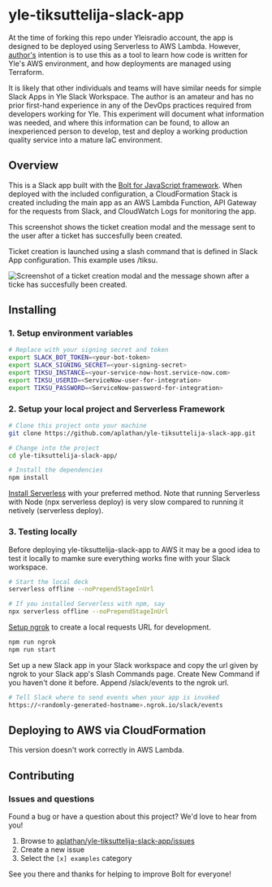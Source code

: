 # yle-tiksuttelija-slack-app

At the time of forking this repo under Yleisradio account, the app is designed to be deployed using Serverless to AWS Lambda. However, [author's][1] intention is to use this as a tool to learn how code is written for Yle's AWS environment, and how deployments are managed using Terraform.

It is likely that other individuals and teams will have similar needs for simple Slack Apps in Yle Slack Workspace. The author is an amateur and has no prior first-hand experience in any of the DevOps practices required from developers working for Yle. This experiment will document what information was needed, and where this information can be found, to allow an inexperienced person to develop, test and deploy a working production quality service into a mature IaC environment.

## Overview

This is a Slack app built with the [Bolt for JavaScript framework][2]. When deployed with the included configuration, a CloudFormation Stack is created including the main app as an AWS Lambda Function, API Gateway for the requests from Slack, and CloudWatch Logs for monitoring the app.

This screenshot shows the ticket creation modal and the message sent to the user after a ticket has succesfully been created.

Ticket creation is launched using a slash command that is defined in Slack App configuration. This example uses /tiksu.

![Screenshot of a ticket creation modal and the message shown after a ticke has succesfully been created.](https://github.com/Yleisradio/yle-tiksuttelija-slack-app/blob/main/images/tiksuttelija-screenshot.png)

## Installing

### 1. Setup environment variables

```zsh
# Replace with your signing secret and token
export SLACK_BOT_TOKEN=<your-bot-token>
export SLACK_SIGNING_SECRET=<your-signing-secret>
export TIKSU_INSTANCE=<your-service-now-host.service-now.com>
export TIKSU_USERID=<ServiceNow-user-for-integration>
export TIKSU_PASSWORD=<ServiceNow-password-for-integration>
```

### 2. Setup your local project and Serverless Framework

```zsh
# Clone this project onto your machine
git clone https://github.com/aplathan/yle-tiksuttelija-slack-app.git

# Change into the project
cd yle-tiksuttelija-slack-app/

# Install the dependencies
npm install
```

[Install Serverless][5] with your preferred method. Note that running Serverless with Node (npx serverless deploy) is very slow compared to running it netively (serverless deploy).

### 3. Testing locally

Before deploying yle-tiksuttelija-slack-app to AWS it may be a good idea to test it locally to mamke sure everything works fine with your Slack workspace.

```zsh
# Start the local deck
serverless offline --noPrependStageInUrl

# If you installed Serverless with npm, say
npx serverless offline --noPrependStageInUrl
```

[Setup ngrok][3] to create a local requests URL for development.

```zsh
npm run ngrok
npm run start
```

Set up a new Slack app in your Slack workspace and copy the url given by ngrok to your Slack app's Slash Commands page. Create New Command if you haven't done it before. Append /slack/events to the ngrok url.

```zsh
# Tell Slack where to send events when your app is invoked
https://<randomly-generated-hostname>.ngrok.io/slack/events
```

## Deploying to AWS via CloudFormation

This version doesn't work correctly in AWS Lambda.

## Contributing

### Issues and questions

Found a bug or have a question about this project? We'd love to hear from you!

1. Browse to [aplathan/yle-tiksuttelija-slack-app/issues][4]
1. Create a new issue
1. Select the `[x] examples` category

See you there and thanks for helping to improve Bolt for everyone!

[1]: https://github.com/aplathan
[2]: https://slack.dev/bolt-js
[3]: https://slack.dev/bolt-js/tutorial/getting-started#setting-up-events
[4]: https://github.com/aplathan/yle-tiksuttelija-slack-app/issues/new
[5]: https://www.serverless.com/framework/docs/getting-started/
